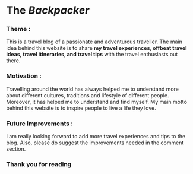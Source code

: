 # **The *Backpacker*** 

### **Theme** :
This is a travel blog of a passionate and adventurous traveller. The main idea behind this website is to share **my travel experiences, offbeat travel ideas, travel itineraries, and travel tips** with the travel enthusiasts out there. 

### **Motivation** :
Travelling around the world has always helped me to understand more about different cultures, traditions and lifestyle of different people. Moreover, it has helped me to understand and find myself. My main motto behind this website is to inspire people to live a life they love. 

### **Future Improvements** :
I am really looking forward to add more travel experiences and tips to the blog.  Also, please do suggest the improvements needed in the comment section.
### Thank you for reading  